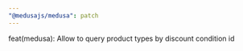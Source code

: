 ```yaml
---
"@medusajs/medusa": patch
---
```


feat(medusa): Allow to query product types by discount condition id
